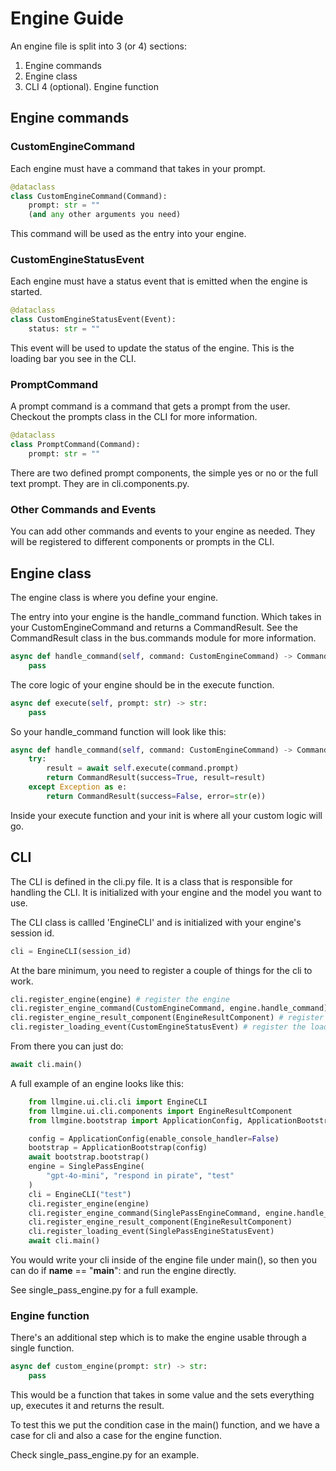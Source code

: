 # Engine Guide

An engine file is split into 3 (or 4) sections:

1. Engine commands
2. Engine class
3. CLI
4 (optional). Engine function

## Engine commands

### CustomEngineCommand

Each engine must have a command that takes in your prompt. 

```python
@dataclass
class CustomEngineCommand(Command):
    prompt: str = ""
    (and any other arguments you need)
```

This command will be used as the entry into your engine. 

### CustomEngineStatusEvent

Each engine must have a status event that is emitted when the engine is started.

```python
@dataclass
class CustomEngineStatusEvent(Event):
    status: str = ""
```

This event will be used to update the status of the engine. This is the loading bar you see in the CLI.

### PromptCommand

A prompt command is a command that gets a prompt from the user. Checkout the prompts class in the CLI for more information. 

```python
@dataclass
class PromptCommand(Command):
    prompt: str = ""
```

There are two defined prompt components, the simple yes or no or the full text prompt. They are in cli.components.py.

### Other Commands and Events

You can add other commands and events to your engine as needed. They will be registered to different components or prompts in the CLI. 

## Engine class

The engine class is where you define your engine. 

The entry into your engine is the handle_command function. Which takes in your CustomEngineCommand and returns a CommandResult. See the CommandResult class in the bus.commands module for more information. 

```python
async def handle_command(self, command: CustomEngineCommand) -> CommandResult:
    pass
```

The core logic of your engine should be in the execute function. 

```python
async def execute(self, prompt: str) -> str:
    pass
```

So your handle_command function will look like this:

```python
async def handle_command(self, command: CustomEngineCommand) -> CommandResult:
    try:
        result = await self.execute(command.prompt)
        return CommandResult(success=True, result=result)
    except Exception as e:
        return CommandResult(success=False, error=str(e))
```

Inside your execute function and your init is where all your custom logic will go.

## CLI

The CLI is defined in the cli.py file. It is a class that is responsible for handling the CLI. It is initialized with your engine and the model you want to use. 

The CLI class is callled 'EngineCLI' and is initialized with your engine's session id.

```python
cli = EngineCLI(session_id)
```

At the bare minimum, you need to register a couple of things for the cli to work.

```python
cli.register_engine(engine) # register the engine
cli.register_engine_command(CustomEngineCommand, engine.handle_command) # register the command to the engine input
cli.register_engine_result_component(EngineResultComponent) # register the result component to the engine output
cli.register_loading_event(CustomEngineStatusEvent) # register the loading event to the engine status
```

From there you can just do:

```python
await cli.main()
```

A full example of an engine looks like this:

```python
    from llmgine.ui.cli.cli import EngineCLI
    from llmgine.ui.cli.components import EngineResultComponent
    from llmgine.bootstrap import ApplicationConfig, ApplicationBootstrap

    config = ApplicationConfig(enable_console_handler=False)
    bootstrap = ApplicationBootstrap(config)
    await bootstrap.bootstrap()
    engine = SinglePassEngine(
        "gpt-4o-mini", "respond in pirate", "test"
    )
    cli = EngineCLI("test")
    cli.register_engine(engine)
    cli.register_engine_command(SinglePassEngineCommand, engine.handle_command)
    cli.register_engine_result_component(EngineResultComponent)
    cli.register_loading_event(SinglePassEngineStatusEvent)
    await cli.main()
```

You would write your cli inside of the engine file under main(), so then you can do if __name__ == "__main__": and run the engine directly.

See single_pass_engine.py for a full example.

###  Engine function

There's an additional step which is to make the engine usable through a single function.

```python
async def custom_engine(prompt: str) -> str:
    pass
```

This would be a function that takes in some value and the sets everything up, executes it and returns the result. 

To test this we put the condition case in the main() function, and we have a case for cli and also a case for the engine function. 

Check single_pass_engine.py for an example.